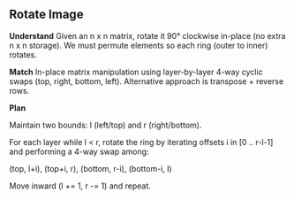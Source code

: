 ## Rotate Image
**Understand**
Given an n x n matrix, rotate it 90° clockwise in-place (no extra n x n storage). We must permute elements so each ring (outer to inner) rotates.

**Match**
In-place matrix manipulation using layer-by-layer 4-way cyclic swaps (top, right, bottom, left). Alternative approach is transpose + reverse rows.

**Plan**

Maintain two bounds: l (left/top) and r (right/bottom).

For each layer while l < r, rotate the ring by iterating offsets i in [0 .. r-l-1] and performing a 4-way swap among:

(top, l+i), (top+i, r), (bottom, r-i), (bottom-i, l)

Move inward (l += 1, r -= 1) and repeat.